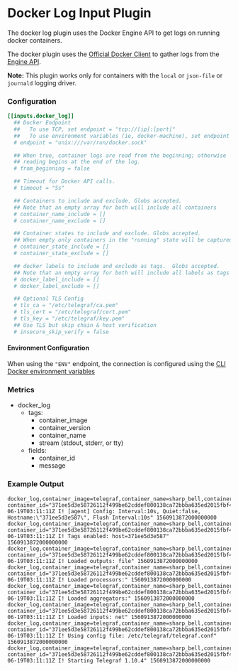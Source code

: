 # Docker Log Input Plugin

The docker log plugin uses the Docker Engine API to get logs on running
docker containers.

The docker plugin uses the [Official Docker Client][] to gather logs from the
[Engine API][].

**Note:** This plugin works only for containers with the `local` or
`json-file` or `journald` logging driver.

[Official Docker Client]: https://github.com/moby/moby/tree/master/client
[Engine API]: https://docs.docker.com/engine/api/v1.24/

### Configuration

```toml
[[inputs.docker_log]]
  ## Docker Endpoint
  ##   To use TCP, set endpoint = "tcp://[ip]:[port]"
  ##   To use environment variables (ie, docker-machine), set endpoint = "ENV"
  # endpoint = "unix:///var/run/docker.sock"

  ## When true, container logs are read from the beginning; otherwise
  ## reading begins at the end of the log.
  # from_beginning = false

  ## Timeout for Docker API calls.
  # timeout = "5s"

  ## Containers to include and exclude. Globs accepted.
  ## Note that an empty array for both will include all containers
  # container_name_include = []
  # container_name_exclude = []

  ## Container states to include and exclude. Globs accepted.
  ## When empty only containers in the "running" state will be captured.
  # container_state_include = []
  # container_state_exclude = []

  ## docker labels to include and exclude as tags.  Globs accepted.
  ## Note that an empty array for both will include all labels as tags
  # docker_label_include = []
  # docker_label_exclude = []

  ## Optional TLS Config
  # tls_ca = "/etc/telegraf/ca.pem"
  # tls_cert = "/etc/telegraf/cert.pem"
  # tls_key = "/etc/telegraf/key.pem"
  ## Use TLS but skip chain & host verification
  # insecure_skip_verify = false
```

#### Environment Configuration

When using the `"ENV"` endpoint, the connection is configured using the
[CLI Docker environment variables][env]

[env]: https://godoc.org/github.com/moby/moby/client#NewEnvClient

### Metrics

- docker_log
  - tags:
    - container_image
    - container_version
    - container_name
    - stream (stdout, stderr, or tty)
  - fields:
    - container_id
    - message

### Example Output

```
docker_log,container_image=telegraf,container_name=sharp_bell,container_version=alpine,stream=stderr container_id="371ee5d3e58726112f499be62cddef800138ca72bbba635ed2015fbf475b1023",message="2019-06-19T03:11:11Z I! [agent] Config: Interval:10s, Quiet:false, Hostname:\"371ee5d3e587\", Flush Interval:10s" 1560913872000000000
docker_log,container_image=telegraf,container_name=sharp_bell,container_version=alpine,stream=stderr container_id="371ee5d3e58726112f499be62cddef800138ca72bbba635ed2015fbf475b1023",message="2019-06-19T03:11:11Z I! Tags enabled: host=371ee5d3e587" 1560913872000000000
docker_log,container_image=telegraf,container_name=sharp_bell,container_version=alpine,stream=stderr container_id="371ee5d3e58726112f499be62cddef800138ca72bbba635ed2015fbf475b1023",message="2019-06-19T03:11:11Z I! Loaded outputs: file" 1560913872000000000
docker_log,container_image=telegraf,container_name=sharp_bell,container_version=alpine,stream=stderr container_id="371ee5d3e58726112f499be62cddef800138ca72bbba635ed2015fbf475b1023",message="2019-06-19T03:11:11Z I! Loaded processors:" 1560913872000000000
docker_log,container_image=telegraf,container_name=sharp_bell,container_version=alpine,stream=stderr container_id="371ee5d3e58726112f499be62cddef800138ca72bbba635ed2015fbf475b1023",message="2019-06-19T03:11:11Z I! Loaded aggregators:" 1560913872000000000
docker_log,container_image=telegraf,container_name=sharp_bell,container_version=alpine,stream=stderr container_id="371ee5d3e58726112f499be62cddef800138ca72bbba635ed2015fbf475b1023",message="2019-06-19T03:11:11Z I! Loaded inputs: net" 1560913872000000000
docker_log,container_image=telegraf,container_name=sharp_bell,container_version=alpine,stream=stderr container_id="371ee5d3e58726112f499be62cddef800138ca72bbba635ed2015fbf475b1023",message="2019-06-19T03:11:11Z I! Using config file: /etc/telegraf/telegraf.conf" 1560913872000000000
docker_log,container_image=telegraf,container_name=sharp_bell,container_version=alpine,stream=stderr container_id="371ee5d3e58726112f499be62cddef800138ca72bbba635ed2015fbf475b1023",message="2019-06-19T03:11:11Z I! Starting Telegraf 1.10.4" 1560913872000000000
```
